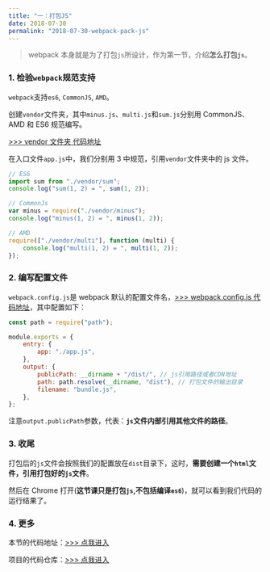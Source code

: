 ```yaml
---
title: "一：打包JS"
date: 2018-07-30
permalink: "2018-07-30-webpack-pack-js"
---
```


> webpack 本身就是为了打包`js`所设计，作为第一节，介绍**怎么打包`js`**。

### 1. 检验`webpack`规范支持

`webpack`支持`es6`, `CommonJS`, `AMD`。

创建`vendor`文件夹，其中`minus.js`、`multi.js`和`sum.js`分别用 CommonJS、AMD 和 ES6 规范编写。

[>>> vendor 文件夹 代码地址](https://github.com/dongyuanxin/webpack-demos/tree/master/demo01/vendor)

在入口文件`app.js`中，我们分别用 3 中规范，引用`vendor`文件夹中的 js 文件。

```javascript
// ES6
import sum from "./vendor/sum";
console.log("sum(1, 2) = ", sum(1, 2));

// CommonJs
var minus = require("./vendor/minus");
console.log("minus(1, 2) = ", minus(1, 2));

// AMD
require(["./vendor/multi"], function (multi) {
    console.log("multi(1, 2) = ", multi(1, 2));
});
```

### 2. 编写配置文件

`webpack.config.js`是 webpack 默认的配置文件名，[>>> webpack.config.js 代码地址](https://github.com/dongyuanxin/webpack-demos/blob/master/demo01/webpack.config.js)，其中配置如下：

```javascript
const path = require("path");

module.exports = {
    entry: {
        app: "./app.js",
    },
    output: {
        publicPath: __dirname + "/dist/", // js引用路径或者CDN地址
        path: path.resolve(__dirname, "dist"), // 打包文件的输出目录
        filename: "bundle.js",
    },
};
```

注意`output.publicPath`参数，代表：**`js`文件内部引用其他文件的路径**。

### 3. 收尾

打包后的`js`文件会按照我们的配置放在`dist`目录下，这时，**需要创建一个`html`文件，引用打包好的`js`文件**。

然后在 Chrome 打开(**这节课只是打包`js`,不包括编译`es6`**)，就可以看到我们代码的运行结果了。

### 4. 更多

本节的代码地址：[>>> 点我进入](https://github.com/dongyuanxin/webpack-demos/tree/master/demo01)

项目的代码仓库：[>>> 点我进入](https://github.com/dongyuanxin/webpack-demos)
